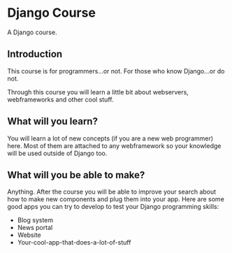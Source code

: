 Django Course
=============

A Django course.

## Introduction

This course is for programmers...or not.
For those who know Django...or do not.

Through this course you will learn a little bit about webservers, webframeworks and other cool stuff.

## What will you learn?

You will learn a lot of new concepts (if you are a new web programmer) here. Most of them are attached to any webframework so your knowledge will be used outside of Django too.

## What will you be able to make?

Anything.
After the course you will be able to improve your search about how to make new components and plug them into your app.
Here are some good apps you can try to develop to test your Django programming skills:

* Blog system
* News portal
* Website
* Your-cool-app-that-does-a-lot-of-stuff
